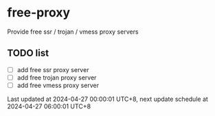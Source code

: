 
# free-proxy
Provide free ssr / trojan / vmess proxy servers


## TODO list
- [ ] add free ssr proxy server
- [ ] add free trojan proxy server
- [ ] add free vmess proxy server

Last updated at 2024-04-27 00:00:01 UTC+8, next update schedule at 2024-04-27 06:00:01 UTC+8

